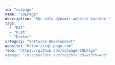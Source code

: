 ```yaml
---
id: "sqlpage"
name: "SQLPage"
description: "SQL-only dynamic website builder."
tags:
  - "MIT"
  - "Rust"
  - "Docker"
category: "Software Development"
website: "https://sql-page.com"
repo: "https://github.com/sqlpage/SQLPage"
#image: "/placeholder.svg?height=300&width=400"
---
```


